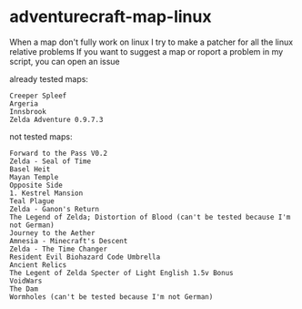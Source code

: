 # adventurecraft-map-linux
When a map don't fully work on linux I try to make a patcher for all the linux relative problems
If you want to suggest a map or roport a problem in my script, you can open an issue

already tested maps:
```
Creeper Spleef
Argeria
Innsbrook
Zelda Adventure 0.9.7.3
```

not tested maps:
```
Forward to the Pass V0.2
Zelda - Seal of Time
Basel Heit
Mayan Temple
Opposite Side
1. Kestrel Mansion
Teal Plague
Zelda - Ganon's Return
The Legend of Zelda; Distortion of Blood (can't be tested because I'm not German)
Journey to the Aether
Amnesia - Minecraft's Descent
Zelda - The Time Changer
Resident Evil Biohazard Code Umbrella
Ancient Relics
The Legent of Zelda Specter of Light English 1.5v Bonus
VoidWars
The Dam
Wormholes (can't be tested because I'm not German)
```
